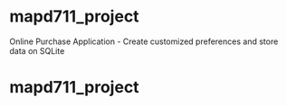 # mapd711_project
Online Purchase Application - Create customized preferences and store data on SQLite
# mapd711_project
